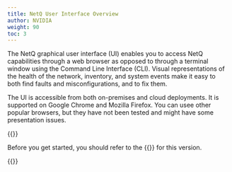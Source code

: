 ```yaml
---
title: NetQ User Interface Overview
author: NVIDIA
weight: 90
toc: 3
---
```

The NetQ graphical user interface (UI) enables you to access NetQ capabilities through a web browser as opposed to through a terminal window using the Command Line Interface (CLI). Visual representations of the health of the network, inventory, and system events make it easy to both find faults and misconfigurations, and to fix them.

The UI is accessible from both on-premises and cloud deployments. It is supported on Google Chrome and Mozilla Firefox. You can usee other popular browsers, but they have not been tested and might have some presentation issues.

{{<notice tip>}}

Before you get started, you should refer to the {{<link title="NVIDIA Cumulus NetQ 4.0 Release Notes" text="release notes">}} for this version.

{{</notice>}}
